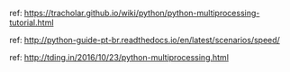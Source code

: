 ref: https://tracholar.github.io/wiki/python/python-multiprocessing-tutorial.html


ref: http://python-guide-pt-br.readthedocs.io/en/latest/scenarios/speed/


ref:
http://tding.in/2016/10/23/python-multiprocessing.html